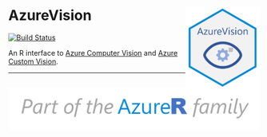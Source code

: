 # AzureVision <img src="man/figures/logo.png" align="right" width=150 />

[![Build Status](https://asiadatascience.visualstudio.com/AzureR/_apis/build/status/Azure.AzureVision?branchName=master)](https://asiadatascience.visualstudio.com/AzureR/_build/latest?definitionId=13&branchName=master)

An R interface to [Azure Computer Vision](https://azure.microsoft.com/services/cognitive-services/computer-vision/) and [Azure Custom Vision](https://azure.microsoft.com/services/cognitive-services/custom-vision-service/).

----
<p align="center"><a href="https://github.com/Azure/AzureR"><img src="https://github.com/Azure/AzureR/raw/master/images/logo2.png" width=800 /></a></p>

